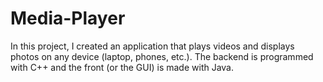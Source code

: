 # Media-Player

In this project, I created an application that plays videos and displays photos on any device (laptop, phones, etc.). The backend is programmed with C++ and the front (or the GUI) is made with Java. 

